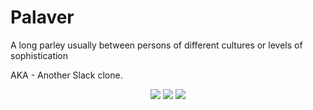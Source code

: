 # Palaver
A long parley usually between persons of different cultures or levels of sophistication

AKA - Another Slack clone.

<p align="center">
  <img src="https://i.imgur.com/AHU2sa3.png">
  <img src="https://i.imgur.com/ZCTiHWn.png">
  <img src="https://i.imgur.com/zCcLIRx.png">
</p>
